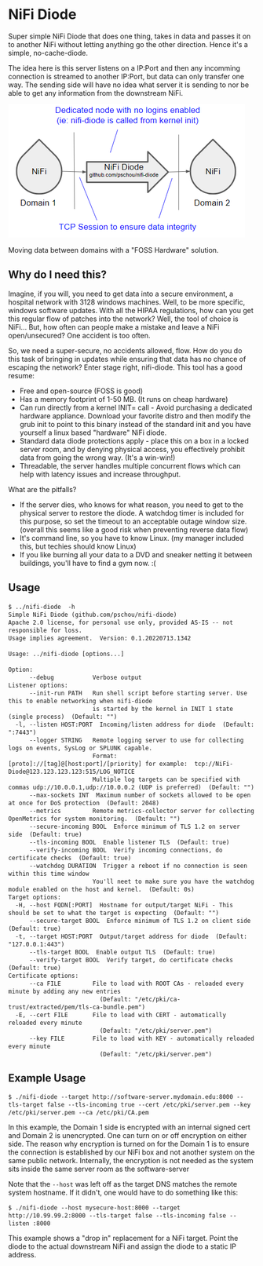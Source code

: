# NiFi Diode
Super simple NiFi Diode that does one thing, takes in data and passes it on to
another NiFi without letting anything go the other direction.  Hence it's a
simple, no-cache-diode.

The idea here is this server listens on a IP:Port and then any incomming
connection is streamed to another IP:Port, but data can only transfer one way.
The sending side will have no idea what server it is sending to nor be able to
get any information from the downstream NiFi.

![NiFi-Diode diagram showing a NiFi box on the left, and arrow representing a TCP flow pointing to a NiFi Diode in the middle, and another arrow to the right going to a NiFi box on the right, again representing a TCP flow](NiFi-Diode.png)

Moving data between domains with a "FOSS Hardware" solution.


## Why do I need this?

Imagine, if you will, you need to get data into a secure environment, a
hospital network with 3128 windows machines.  Well, to be more specific,
windows software updates.  With all the HIPAA regulations, how can you get this
regular flow of patches into the network?  Well, the tool of choice is NiFi...
But, how often can people make a mistake and leave a NiFi open/unsecured?  One
accident is too often.

So, we need a super-secure, no accidents allowed, flow.  How do you do this
task of bringing in updates while ensuring that data has no chance of escaping
the network?  Enter stage right, nifi-diode.  This tool has a good resume:

- Free and open-source (FOSS is good)
- Has a memory footprint of 1-50 MB. (It runs on cheap hardware) 
- Can run directly from a kernel INIT= call - Avoid purchasing a dedicated 
  hardware appliance.  Download your favorite distro and then modify the grub
  init to point to this binary instead of the standard init and you have yourself
  a linux based "hardware" NiFi diode.
- Standard data diode protections apply - place this on a box in a locked server
  room, and by denying physical access, you effectively prohibit data from going
  the wrong way. (It's a win-win!)
- Threadable, the server handles multiple concurrent flows which can help with
  latency issues and increase throughput.

What are the pitfalls?

- If the server dies, who knows for what reason, you need to get to the
  physical server to restore the diode.  A watchdog timer is included for this
  purpose, so set the timeout to an acceptable outage window size.  (overall this
  seems like a good risk when preventing reverse data flow)
- It's command line, so you have to know Linux. (my manager included this, but
  techies should know Linux)
- If you like burning all your data to a DVD and sneaker netting it between
  buildings, you'll have to find a gym now.  :(

## Usage
```
$ ../nifi-diode  -h
Simple NiFi Diode (github.com/pschou/nifi-diode)
Apache 2.0 license, for personal use only, provided AS-IS -- not responsible for loss.
Usage implies agreement.  Version: 0.1.20220713.1342

Usage: ../nifi-diode [options...]

Option:
      --debug           Verbose output
Listener options:
      --init-run PATH   Run shell script before starting server. Use this to enable networking when nifi-diode
                        is started by the kernel in INIT 1 state (single process)  (Default: "")
  -l, --listen HOST:PORT  Incoming/listen address for diode  (Default: ":7443")
      --logger STRING   Remote logging server to use for collecting logs on events, SysLog or SPLUNK capable.
                        Format:  [proto]://[tag]@[host:port]/[priority] for example:  tcp://NiFi-Diode@123.123.123.123:515/LOG_NOTICE
                        Multiple log targets can be specified with commas udp://10.0.0.1,udp://10.0.0.2 (UDP is preferred)  (Default: "")
      --max-sockets INT  Maximum number of sockets allowed to be open at once for DoS protection  (Default: 2048)
      --metrics         Remote metrics-collector server for collecting OpenMetrics for system monitoring.  (Default: "")
      --secure-incoming BOOL  Enforce minimum of TLS 1.2 on server side  (Default: true)
      --tls-incoming BOOL  Enable listener TLS  (Default: true)
      --verify-incoming BOOL  Verify incoming connections, do certificate checks  (Default: true)
      --watchdog DURATION  Trigger a reboot if no connection is seen within this time window
                        You'll neet to make sure you have the watchdog module enabled on the host and kernel.  (Default: 0s)
Target options:
  -H, --host FQDN[:PORT]  Hostname for output/target NiFi - This should be set to what the target is expecting  (Default: "")
      --secure-target BOOL  Enforce minimum of TLS 1.2 on client side  (Default: true)
  -t, --target HOST:PORT  Output/target address for diode  (Default: "127.0.0.1:443")
      --tls-target BOOL  Enable output TLS  (Default: true)
      --verify-target BOOL  Verify target, do certificate checks  (Default: true)
Certificate options:
      --ca FILE         File to load with ROOT CAs - reloaded every minute by adding any new entries
                          (Default: "/etc/pki/ca-trust/extracted/pem/tls-ca-bundle.pem")
  -E, --cert FILE       File to load with CERT - automatically reloaded every minute
                          (Default: "/etc/pki/server.pem")
      --key FILE        File to load with KEY - automatically reloaded every minute
                          (Default: "/etc/pki/server.pem")
```

## Example Usage 

```
$ ./nifi-diode --target http://software-server.mydomain.edu:8000 --tls-target false --tls-incoming true --cert /etc/pki/server.pem --key /etc/pki/server.pem --ca /etc/pki/CA.pem
```

In this example, the Domain 1 side is encrypted with an internal signed cert
and Domain 2 is unencrypted.  One can turn on or off encryption on either side.
The reason why encryption is turned on for the Domain 1 is to ensure the
connection is established by our NiFi box and not another system on the same
public network.  Internally, the encryption is not needed as the system sits
inside the same server room as the software-server

Note that the `--host` was left off as the target DNS matches the remote system
hostname.  If it didn't, one would have to do something like this:
```
$ ./nifi-diode --host mysecure-host:8000 --target http://10.99.99.2:8000 --tls-target false --tls-incoming false --listen :8000
```

This example shows a "drop in" replacement for a NiFi target.  Point the diode
to the actual downstream NiFi and assign the diode to a static IP address.
